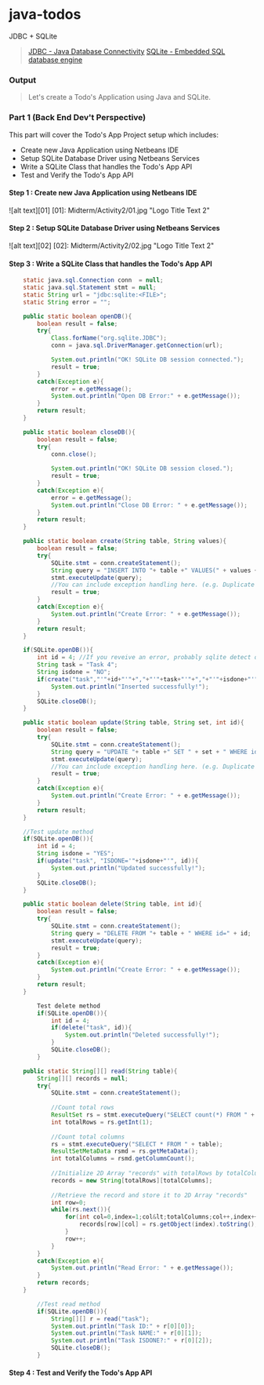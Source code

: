 # java-todos
JDBC + SQLite

> [JDBC - Java Database Connectivity](http://docs.oracle.com/javase/tutorial/jdbc/basics/index.html)
> [SQLite - Embedded SQL database engine](https://www.sqlite.org/about.html)

### Output
> Let's create a Todo's Application using Java and SQLite.


### Part 1 (Back End Dev't Perspective)
This part will cover the Todo's App Project setup which includes:

* Create new Java Application using Netbeans IDE
* Setup SQLite Database Driver using Netbeans Services
* Write a SQLite Class that handles the Todo's App API
* Test and Verify the Todo's App API

#### Step 1 : Create new Java Application using Netbeans IDE
![alt text][01]
[01]: Midterm/Activity2/01.jpg "Logo Title Text 2"

#### Step 2 : Setup SQLite Database Driver using Netbeans Services
![alt text][02]
[02]: Midterm/Activity2/02.jpg "Logo Title Text 2"

#### Step 3 : Write a SQLite Class that handles the Todo's App API
```java
    static java.sql.Connection conn  = null;
    static java.sql.Statement stmt = null;
    static String url = "jdbc:sqlite:<FILE>";
    static String error = "";
```

```java
    public static boolean openDB(){
        boolean result = false;
        try{
            Class.forName("org.sqlite.JDBC");
            conn = java.sql.DriverManager.getConnection(url);

            System.out.println("OK! SQLite DB session connected.");
            result = true;
        }
        catch(Exception e){
            error = e.getMessage();
            System.out.println("Open DB Error:" + e.getMessage());
        } 
        return result;
    }
```

```java
    public static boolean closeDB(){
        boolean result = false;
        try{
            conn.close();
            
            System.out.println("OK! SQLite DB session closed.");
            result = true;
        }
        catch(Exception e){
            error = e.getMessage();
            System.out.println("Close DB Error: " + e.getMessage());
        }
        return result;
    } 
```

```java
    public static boolean create(String table, String values){
        boolean result = false;
        try{
            SQLite.stmt = conn.createStatement();
            String query = "INSERT INTO "+ table +" VALUES(" + values + ")";
            stmt.executeUpdate(query);
            //You can include exception handling here. (e.g. Duplicate Data, etc.)
            result = true;
        }
        catch(Exception e){
            System.out.println("Create Error: " + e.getMessage());
        }
        return result;
    }
```

```java
    if(SQLite.openDB()){
        int id = 4; //If you reveive an error, probably sqlite detect duplicate ID value.
        String task = "Task 4";
        String isdone = "NO";
        if(create("task","'"+id+"'"+","+"'"+task+"'"+","+"'"+isdone+"'")){
            System.out.println("Inserted successfully!");
        }
        SQLite.closeDB();
    }   
```

```java
    public static boolean update(String table, String set, int id){
        boolean result = false;
        try{
            SQLite.stmt = conn.createStatement();
            String query = "UPDATE "+ table +" SET " + set + " WHERE id=" + id;
            stmt.executeUpdate(query);
            //You can include exception handling here. (e.g. Duplicate Data, etc.)
            result = true;
        }
        catch(Exception e){
            System.out.println("Create Error: " + e.getMessage());
        }
        return result;
    }
```

```java
    //Test update method
    if(SQLite.openDB()){
        int id = 4;
        String isdone = "YES";
        if(update("task", "ISDONE='"+isdone+"'", id)){
            System.out.println("Updated successfully!");
        }
        SQLite.closeDB();
    } 
```

```java
    public static boolean delete(String table, int id){
        boolean result = false;
        try{
            SQLite.stmt = conn.createStatement();
            String query = "DELETE FROM "+ table + " WHERE id=" + id;
            stmt.executeUpdate(query);
            result = true;
        }
        catch(Exception e){
            System.out.println("Create Error: " + e.getMessage());
        }
        return result;
    } 
```

```java
        Test delete method
        if(SQLite.openDB()){
            int id = 4;
            if(delete("task", id)){
                System.out.println("Deleted successfully!");
            }
            SQLite.closeDB();
        } 
```

```java
    public static String[][] read(String table){
        String[][] records = null;
        try{
            SQLite.stmt = conn.createStatement();
            
            //Count total rows
            ResultSet rs = stmt.executeQuery("SELECT count(*) FROM " + table);
            int totalRows = rs.getInt(1);
            
            //Count total columns
            rs = stmt.executeQuery("SELECT * FROM " + table);
            ResultSetMetaData rsmd = rs.getMetaData();
            int totalColumns = rsmd.getColumnCount();
            
            //Initialize 2D Array "records" with totalRows by totalColumns
            records = new String[totalRows][totalColumns];
            
            //Retrieve the record and store it to 2D Array "records"
            int row=0;
            while(rs.next()){                
                for(int col=0,index=1;col&lt;totalColumns;col++,index++){
                    records[row][col] = rs.getObject(index).toString();
                }
                row++;
            }            
        }
        catch(Exception e){
            System.out.println("Read Error: " + e.getMessage());
        }
        return records;
    }
```

```java
        //Test read method
        if(SQLite.openDB()){
            String[][] r = read("task");
            System.out.println("Task ID:" + r[0][0]);
            System.out.println("Task NAME:" + r[0][1]);
            System.out.println("Task ISDONE?:" + r[0][2]);
            SQLite.closeDB();
        }
```

#### Step 4 : Test and Verify the Todo's App API
